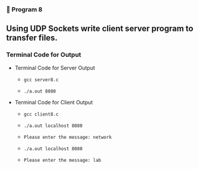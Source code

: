 ### 🚀 Program 8
Using UDP Sockets write client server program to transfer files.
---
 ### Terminal Code for Output
<ul>
<li>Terminal Code for Server Output
<ul>
<li>

```
gcc server8.c
```
</li>
<li>

```
./a.out 8080
```
</li>
</ul>
</li>
<li>Terminal Code for Client Output</li>
<ul>
<li>

```
gcc client8.c
```
</li>
<li>

```
./a.out localhost 8080
```
</li>
<li>

```
Please enter the message: network
```
</li>
<li>

```
./a.out localhost 8080
```
</li>
<li>

```
Please enter the message: lab
```
</li>
</ul>
</li>
</ul>
